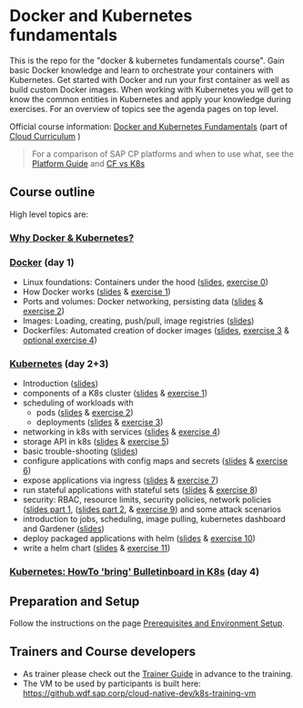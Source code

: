 # Docker and Kubernetes fundamentals  

This is the repo for the "docker & kubernetes fundamentals course". Gain basic Docker knowledge and learn to orchestrate your containers with Kubernetes. Get started with Docker and run your first container as well as build custom Docker images. When working with Kubernetes you will get to know the common entities in Kubernetes and apply your knowledge during exercises.
For an overview of topics see the agenda pages on top level.

Official course information: [Docker and Kubernetes Fundamentals](https://jam4.sapjam.com/blogs/show/P2dUZRL6WyEY8FYqqGyaAR)  (part of [Cloud Curriculum](https://jam4.sapjam.com/groups/zAfXdXPcJGlCUrBScXSWKP/overview_page/Y1fECzZLQ8qjIlyCQTRi76)  )

> For a comparison of SAP CP platforms and when to use what, see the [Platform Guide](https://wiki.wdf.sap.corp/wiki/x/Vwg4bg) and [CF vs K8s](https://jam4.sapjam.com/groups/UvgtUwzohySLY8dDvClacv/documents/F36I53Tz8JVEGyVWesgGuV/slide_viewer?_lightbox=true)

## Course outline
High level topics are:

### [Why Docker & Kubernetes?](./00_why_docker_k8s.pptx)

### [Docker](./docker) (day 1)
- Linux foundations: Containers under the hood ([slides](./docker/01_Basics_of_containers.pptx), [exercise 0](./docker/Exercise%200%20-%20Linux%20Primitives.md))
- How Docker works ([slides](./docker/02_Docker_Fundamentals.pptx) & [exercise 1](./docker/Exercise%201%20-%20Container%20Lifecycle.md))
- Ports and volumes: Docker networking, persisting data ([slides](./docker/02_Docker_Fundamentals.pptx) & [exercise 2](./docker/Exercise%202%20-%20Ports%20and%20Volumes.md))
- Images: Loading, creating, push/pull, image registries ([slides](./docker/03_Images.pptx))
- Dockerfiles: Automated creation of docker images ([slides](./docker/04_Dockerfiles.pptx), [exercise 3](./docker/Exercise%203%20-%20Images%20and%20Dockerfiles.md) & [optional exercise 4](./docker/Exercise%204%20-%20Dockerfiles%20Extended.md))

### [Kubernetes](./kubernetes) (day 2+3)
- Introduction ([slides](./kubernetes/00_intro.pptx))
- components of a K8s cluster ([slides](./kubernetes/01_k8s_core_components.pptx) & [exercise 1](./kubernetes/exercise_01_kubectl_basics.md))
- scheduling of workloads with
    - pods ([slides](./kubernetes/02_pods.pptx) & [exercise 2](./kubernetes/exercise_02_create_pod.md))
    - deployments  ([slides](./kubernetes/03_labels_and_deployments.pptx) & [exercise 3](./kubernetes/exercise_03_deployment.md))
- networking in k8s with services ([slides](./kubernetes/04_networking_services.pptx) & [exercise 4](./kubernetes/exercise_04_services.md))
- storage API in k8s ([slides](./kubernetes/05_persistence.pptx) & [exercise 5](./kubernetes/exercise_05_persistence.md))
- basic trouble-shooting ([slides](./kubernetes/06_troubleshooting.pptx))
- configure applications with config maps and secrets ([slides](./kubernetes/07_configmap_secrets.pptx) & [exercise 6](./kubernetes/exercise_06_configmaps_secrets.md))
- expose applications via ingress ([slides](./kubernetes/09_ingress.pptx) & [exercise 7](./kubernetes/exercise_07_ingress.md))
- run stateful applications with stateful sets ([slides](./kubernetes/10_statefulset.pptx) & [exercise 8](./kubernetes/exercise_08_statefulset.md))
- security: RBAC, resource limits, security policies, network policies ([slides part 1](./kubernetes/11_1_accessControll_and_resourceConsumption.pptx), ([slides part 2](./kubernetes/11_2_security.pptx), & [exercise 9](./kubernetes/exercise_09_network_policy.md)) and some attack scenarios
- introduction to jobs, scheduling, image pulling, kubernetes dashboard and Gardener ([slides](./kubernetes/11_3_morePods_Sheduling_and_Gardener.pptx))
- deploy packaged applications with helm ([slides](./kubernetes/12_helm.pptx) & [exercise 10](./kubernetes/exercise_10_helm_basics.md))
- write a helm chart ([slides](./kubernetes/12_helm.pptx) & [exercise 11](./kubernetes/exercise_11_write_a_helm_chart.md))

### [Kubernetes: HowTo 'bring' Bulletinboard in K8s](./kubernetes/k8s-bulletinboard/README.md) (day 4)

## Preparation and Setup

Follow the instructions on the page [Prerequisites and Environment Setup](preparation.md).

## Trainers and Course developers

* As trainer please check out the [Trainer Guide](./admin/trainer-guide.md) in advance to the training.
* The VM to be used by participants is built here: https://github.wdf.sap.corp/cloud-native-dev/k8s-training-vm
